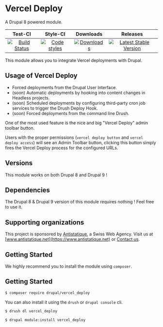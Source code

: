 # Vercel Deploy

A Drupal 8 powered module.

|       Test-CI        |        Style-CI         |        Downloads        |         Releases         |
|:----------------------:|:-----------------------:|:-----------------------:|:------------------------:|
| [![Build Status](https://github.com/antistatique/drupal-vercel-deploy/actions/workflows/ci.yml/badge.svg)](https://github.com/antistatique/drupal-vercel-deploy/actions/workflows/ci.yml) | [![Code styles](https://github.com/antistatique/drupal-vercel-deploy/actions/workflows/styles.yml/badge.svg)](https://github.com/antistatique/drupal-vercel-deploy/actions/workflows/styles.yml) | [![Downloads](https://img.shields.io/badge/downloads-8.x--1.0-green.svg?style=flat-square)](https://ftp.drupal.org/files/projects/vercel_deploy-8.x-1.0.tar.gz) | [![Latest Stable Version](https://img.shields.io/badge/release-v1.0-blue.svg?style=flat-square)](https://www.drupal.org/project/vercel_deploy/releases) |

This module allows you to integrate Vercel deployments with Drupal.

## Usage of Vercel Deploy

  - Forced deployments from the Drupal User Interface.
  - (soon) Automatic deployments by hooking into content changes in Headless projects.
  - (soon) Scheduled deployments by configuring third-party cron job services to trigger the Drush Deploy Hook.
  - (soon) Forced deployments from the command line Drush.

One of the most used feature is the nice and big "Vercel Deploy" admin toolbar button.

Users with the proper permissions (`vercel deploy button` and `vercel deploy access`) will see an Admin Toolbar button,
clicking this button simply fires the Vercel Deploy process for the configured URLs.

## Versions

This module works on both Drupal 8 and Drupal 9 !

## Dependencies

The Drupal 8 & Drupal 9 version of this module requires nothing !
Feel free to use it.

## Supporting organizations

This project is sponsored by [Antistatique](https://www.antistatique.net), a Swiss Web Agency.
Visit us at [www.antistatique.net](https://www.antistatique.net) or
[Contact us](mailto:info@antistatique.net).

## Getting Started

We highly recommend you to install the module using `composer`.

<h2>Getting Started</h2>


```bash
$ composer require drupal/vercel_deploy
```

You can also install it using the `drush` or `drupal console` cli.

```bash
$ drush dl vercel_deploy
```

```bash
$ drupal module:install vercel_deploy
 ```
